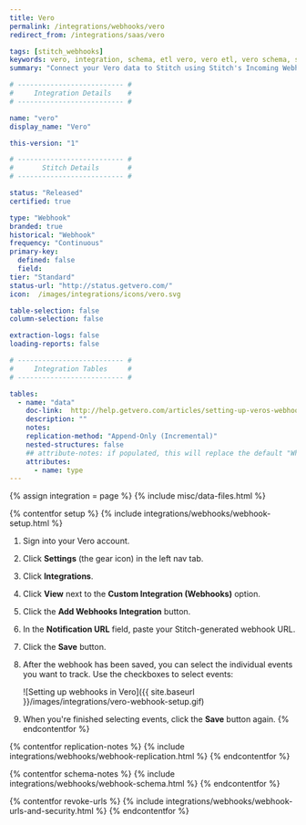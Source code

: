 ```yaml
---
title: Vero
permalink: /integrations/webhooks/vero
redirect_from: /integrations/saas/vero

tags: [stitch_webhooks]
keywords: vero, integration, schema, etl vero, vero etl, vero schema, stitch webhooks
summary: "Connect your Vero data to Stitch using Stitch's Incoming Webhooks integration. In this guide, you'll find setup instructions, info about replication, and the data you can expect to see in your data warehouse."

# -------------------------- #
#     Integration Details    #
# -------------------------- #

name: "vero"
display_name: "Vero"

this-version: "1"

# -------------------------- #
#       Stitch Details       #
# -------------------------- #

status: "Released"
certified: true

type: "Webhook"
branded: true
historical: "Webhook"
frequency: "Continuous"
primary-key:
  defined: false
  field: 
tier: "Standard"
status-url: "http://status.getvero.com/"
icon:  /images/integrations/icons/vero.svg

table-selection: false
column-selection: false

extraction-logs: false
loading-reports: false

# -------------------------- #
#     Integration Tables     #
# -------------------------- #

tables:
  - name: "data"
    doc-link:  http://help.getvero.com/articles/setting-up-veros-webhooks.html#webhook-format
    description: ""
    notes: 
    replication-method: "Append-Only (Incremental)"
    nested-structures: false
    ## attribute-notes: if populated, this will replace the default "While we try to include everything here..." copy.
    attributes:
      - name: type
---
```

{% assign integration = page %}
{% include misc/data-files.html %}

{% contentfor setup %}
{% include integrations/webhooks/webhook-setup.html %}

1. Sign into your Vero account.
2. Click **Settings** (the gear icon) in the left nav tab.
3. Click **Integrations**.
4. Click **View** next to the **Custom Integration (Webhooks)** option.
5. Click the **Add Webhooks Integration** button.
6. In the **Notification URL** field, paste your Stitch-generated webhook URL.
7. Click the **Save** button.
8. After the webhook has been saved, you can select the individual events you want to track. Use the checkboxes to select events:

   ![Setting up webhooks in Vero]({{ site.baseurl }}/images/integrations/vero-webhook-setup.gif)

9. When you're finished selecting events, click the **Save** button again.
{% endcontentfor %}



{% contentfor replication-notes %}
{% include integrations/webhooks/webhook-replication.html %}
{% endcontentfor %}



{% contentfor schema-notes %}
{% include integrations/webhooks/webhook-schema.html %}
{% endcontentfor %}



{% contentfor revoke-urls %}
{% include integrations/webhooks/webhook-urls-and-security.html %}
{% endcontentfor %}